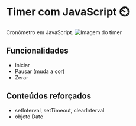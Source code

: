 # Timer com JavaScript ⏲️
Cronômetro em JavaScript.
![Imagem do timer](https://user-images.githubusercontent.com/85965282/220153143-c1534cc3-4b34-43dc-8ac9-c3d719d1baa9.png)

## Funcionalidades
- Iniciar 
- Pausar (muda a cor)
- Zerar 

## Conteúdos reforçados
- setInterval, setTimeout, clearInterval
- objeto Date 
